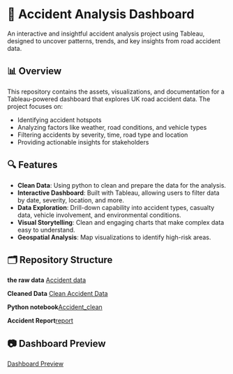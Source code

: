 # 🚗 Accident Analysis Dashboard

An interactive and insightful accident analysis project using Tableau, designed to uncover patterns, trends, and key insights from road accident data.
## 📊 Overview

This repository contains the assets, visualizations, and documentation for a Tableau-powered dashboard that explores UK road accident data. The project focuses on:

- Identifying accident hotspots
- Analyzing factors like weather, road conditions, and vehicle types
- Filtering accidents by severity, time, road type and location
- Providing actionable insights for stakeholders

## 🔍 Features

- **Clean Data**: Using python to clean and prepare the data for the analysis.
- **Interactive Dashboard**: Built with Tableau, allowing users to filter data by date, severity, location, and more.
- **Data Exploration**: Drill-down capability into accident types, casualty data, vehicle involvement, and environmental conditions.
- **Visual Storytelling**: Clean and engaging charts that make complex data easy to understand.
- **Geospatial Analysis**: Map visualizations to identify high-risk areas.

## 🗂️ Repository Structure

**the raw data** [Accident data](https://drive.google.com/file/d/1UEb6z3e0V87poz9lDdIKhi8_yUEnQAeF/view?usp=sharing)

**Cleaned Data** [Clean Accident Data]()

**Python notebook**[Accident_clean](https://github.com/yousefahmed06/Accident_Analysis/blob/main/Accident_clean.ipynb)

**Accident Report**[report](https://github.com/yousefahmed06/Accident_Analysis/blob/main/Accident_Data_Report.docx)


## 📷 Dashboard Preview

[Dashboard Preview](https://public.tableau.com/shared/P43F9FSR5?:display_count=n&:origin=viz_share_link) 


